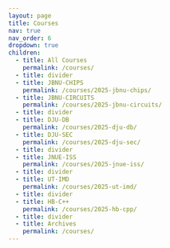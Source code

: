 ```yaml
---
layout: page
title: Courses
nav: true
nav_order: 6
dropdown: true
children:
  - title: All Courses
    permalink: /courses/
  - title: divider
  - title: JBNU-CHIPS
    permalink: /courses/2025-jbnu-chips/
  - title: JBNU-CIRCUITS
    permalink: /courses/2025-jbnu-circuits/
  - title: divider
  - title: DJU-DB
    permalink: /courses/2025-dju-db/
  - title: DJU-SEC
    permalink: /courses/2025-dju-sec/
  - title: divider
  - title: JNUE-ISS
    permalink: /courses/2025-jnue-iss/
  - title: divider
  - title: UT-IMD
    permalink: /courses/2025-ut-imd/
  - title: divider
  - title: HB-C++
    permalink: /courses/2025-hb-cpp/
  - title: divider
  - title: Archives
    permalink: /courses/
---
```

